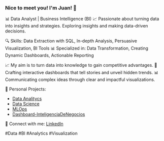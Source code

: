 ### Nice to meet you! I'm Juan! 👋

📊 Data Analyst | Business Intelligence (BI) 📈
Passionate about turning data into insights and strategies. Exploring insights and making data-driven decisions.

🔍 Skills: Data Extraction with SQL, In-depth Analysis, Persuasive Visualization, BI Tools
📊 Specialized in: Data Transformation, Creating Dynamic Dashboards, Actionable Reporting

📈 My aim is to turn data into knowledge to gain competitive advantages.
🎯 Crafting interactive dashboards that tell stories and unveil hidden trends.
📊 Communicating complex ideas through clear and impactful visualizations.


🔗 Personal Projects:
   - [Data Analitycs](https://github.com/JuanPedroAguinaga/S-P500)
   - [Data Science](https://github.com/JuanPedroAguinaga/Score_Movies_EDA_SistemaDeRecomendacion)
   - [MLOps](https://github.com/JuanPedroAguinaga/sistema_recomendacion_mlops)
   - [Dashboard-InteligenciaDeNegocios](https://github.com/JuanPedroAguinaga/MelPar/tree/main)

🔗 Connect with me: [LinkedIn](https://www.linkedin.com/in/juan-pedro-aguinaga/)

#Data #BI #Analytics #Visualization
